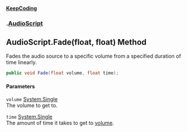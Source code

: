 #### [KeepCoding](index.md 'index')
### [](.md '').[AudioScript](AudioScript.md 'AudioScript')
## AudioScript.Fade(float, float) Method
Fades the audio source to a specific volume from a specified duration of time linearly.  
```csharp
public void Fade(float volume, float time);
```
#### Parameters
<a name='global__AudioScript_Fade(float_float)_volume'></a>
`volume` [System.Single](https://docs.microsoft.com/en-us/dotnet/api/System.Single 'System.Single')  
The volume to get to.
  
<a name='global__AudioScript_Fade(float_float)_time'></a>
`time` [System.Single](https://docs.microsoft.com/en-us/dotnet/api/System.Single 'System.Single')  
The amount of time it takes to get to [volume](global__AudioScript_Fade(float_float).md#global__AudioScript_Fade(float_float)_volume 'global::AudioScript.Fade(float, float).volume').
  
